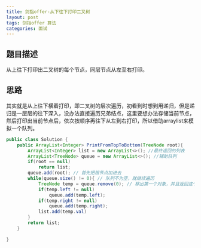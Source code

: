 ```yaml
---
title: 剑指offer-从下往下打印二叉树
layout: post
tags: 剑指offer 算法
categories: 面试
---
```

## 题目描述

从上往下打印出二叉树的每个节点，同层节点从左至右打印。

## 思路

其实就是从上往下横着打印，即二叉树的层次遍历，初看到时想到用递归，但是递归是一层层的往下深入，没办法直接遍历兄弟结点，这里要想办法存储当前节点，然后打印出当前节点后，依次按顺序再往下从左到右打印，所以借助arraylist来模拟一个队列。

```java
public class Solution {
	public ArrayList<Integer> PrintFromTopToBottom(TreeNode root){
		ArrayList<Integer> list = new ArrayList<>(); //最终返回的列表
		ArrayList<TreeNode> queue = new ArrayList<>(); //辅助队列
		if(root == null)
			return list;
		queue.add(root); // 首先把根节点加进去	
		while(queue.size() != 0){ // 队列不为空，就继续遍历
			TreeNode temp = queue.remove(0); // 移出第一个对象，并且返回这个对象
			if(temp.left != null)
				queue.add(temp.left);
			if(temp.right != null)
				queue.add(temp.right);
			list.add(temp.val)
		}
		return list;
	}
	
}
```